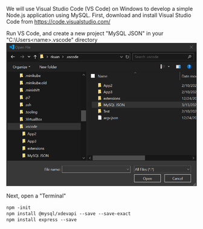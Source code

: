 We will use Visual Studio Code (VS Code) on Windows to develop a simple Node.js application using MySQL. 
First, download and install Visual Studio Code from https://code.visualstudio.com/

Run VS Code, and create a new project "MySQL JSON" in your "C:\Users\<name>\.vscode" directory
![project](img/M1.png)

Next, open a "Terminal"
```
npm -init
npm install @mysql/xdevapi --save --save-exact
npm install express --save
```



